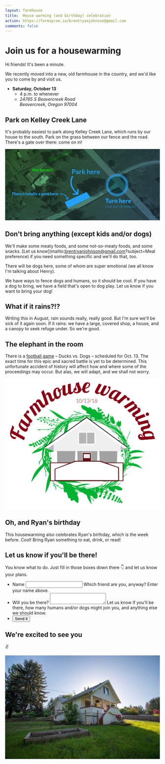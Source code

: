 ```yaml
---
layout: farmhouse
title:  House warming (and birthday) celebration
action: https://formspree.io/brentryanjohnson@gmail.com
comments: false
---
```


# Join us for a housewarming

Hi friends! It's been a minute.

We recently moved into a new, old farmhouse in the country, and we'd like you to come by and visit us.

- **Saturday, October 13** <br>
    - <time>4 p.m. to whenever</time>
    - <address>24765 S Beavercreek Road <br> Beavercreek, Oregon 97004</address>

## Park on Kelley Creek Lane
It's probably easiest to park along Kelley Creek Lane, which runs by our house to the south. Park on the grass between our fence and the road. There's a gate over there: come on in!

![Parking map, with parking on south side of house along kelley creek lane](/assets/images/farmhouse-map.jpg)

## Don't bring anything (except kids and/or dogs)
We'll make some meaty foods, and some not-so-meaty foods, and some snacks. [Let us know](mailto:brentryanjohnson@gmail.com?subject=Meal preference) if you need something specific and we'll do that, too.

There will be dogs here, some of whom are super emotional (we all know I'm talking about Henry).

We have ways to fence dogs and humans, so it should be cool. If you have a dog to bring, we have a field that's open to dog play. Let us know if you want to bring your dog!

## What if it rains?!?
Writing this in August, rain sounds really, really good. But I'm sure we'll be sick of it again soon. If it rains: we have a large, covered shop, a house, and a canopy to seek refuge under. So we're good.

## The elephant in the room
There is a [football game](https://goducks.com/schedule.aspx?schedule=2357) – <span class="ducks">Ducks</span> vs. <span class="enemy">Dogs</span> – scheduled for Oct. 13. The exact time for this epic and sacred battle is yet to be determined. This unfortunate accident of history will affect how and where some of the proceedings may occur. But alas, we will adapt, and we shall not worry.

![The Farmhouse Warming with the farmhouse logo, a botanical theme](/assets/images/the-farmhouse-warming.jpg)

## Oh, and Ryan's birthday
This housewarming also celebrates Ryan's birthday, which is the week before. Cool! Bring Ryan something to eat, drink, or read!

## Let us know if you'll be there!
You know what to do. Just fill in those boxes down there 👇 and let us know your plans.

<form class="form-style-7" action="https://formspree.io/{{site.email}}" method="POST">
<ul>
<li>
    <label for="name">Name</label>
    <input type="text" name="name" maxlength="100">
    <span>Which friend are you, anyway? Enter your name above.</span>
</li>
<li>
    <label for="rsvp">Will you be there?</label>
    <textarea name="rsvp" onkeyup="adjust_textarea(this)"></textarea>
    <span>Let us know if you'll be there, how many humans and/or dogs might join you, and anything else we should know.</span>
</li>
<li style="padding-left: 0;">
    <input type="submit" value="Send it" >
</li>
</ul>
</form>

## We're excited to see you

✌️

![The Farmhouse in the gloaming](/assets/images/farmhouse.jpg)